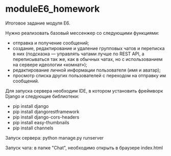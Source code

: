 # moduleE6_homework

Итоговое задание модуля Е6.

Нужно реализовать базовый мессенжер со следующими функциями:

- отправка и получение сообщений;
- создание, редактирование и удаление групповых чатов и переписка в них (подсказка — управлять чатами лучше по REST API, а переписываться так же, как в  обычных чатах, но с использованием на сервере идеологии «комнат»);
- редактирование личной информации пользователя (имя и аватар);
- просмотр списка других пользователей с переходом на отправку им сообщений.

Для запуска сервера необходим IDE, в котором установить фреймворк Django
и следующие библиотеки:

- pip install django
- pip install djangorestframework
- pip install django-cors-headers
- pip install easy-thumbnails 
- pip install channels

Запуск сервера: python manage.py runserver

Запуск чата: в папке "Chat", необходимо открыть в браузере index.html
